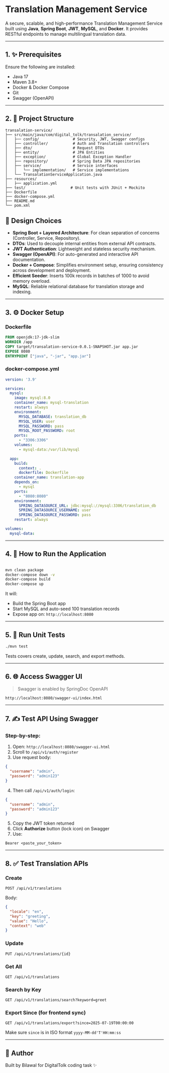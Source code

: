 # Translation Management Service

A secure, scalable, and high-performance Translation Management Service built using **Java**, **Spring Boot**, **JWT**, **MySQL**, and **Docker**. It provides RESTful endpoints to manage multilingual translation data.

---

## 1. ✨ Prerequisites

Ensure the following are installed:

- Java 17
- Maven 3.8+
- Docker & Docker Compose
- Git
- Swagger (OpenAPI)
---

## 2. 📁 Project Structure

```
transalation-service/
├── src/main/java/com/digital_tolk/transalation_service/
│   ├── config/               # Security, JWT, Swagger configs
│   ├── controller/           # Auth and Translation controllers
│   ├── dto/                  # Request DTOs
│   ├── entity/               # JPA Entities
│   ├── exception/            # Global Exception Handler
│   ├── repository/           # Spring Data JPA repositories
│   ├── service/              # Service interfaces
│   │   └── implementation/   # Service implementations
│   └── TransalationServiceApplication.java
├── resources/
│   ├── application.yml
├── test/                    # Unit tests with JUnit + Mockito
├── Dockerfile
├── docker-compose.yml
├── README.md
└── pom.xml
```


## 🧠 Design Choices

- **Spring Boot + Layered Architecture**: For clean separation of concerns (Controller, Service, Repository).
- **DTOs**: Used to decouple internal entities from external API contracts.
- **JWT Authentication**: Lightweight and stateless security mechanism.
- **Swagger (OpenAPI)**: For auto-generated and interactive API documentation.
- **Docker + Compose**: Simplifies environment setup, ensuring consistency across development and deployment.
- **Efficient Seeder**: Inserts 100k records in batches of 1000 to avoid memory overload.
- **MySQL**: Reliable relational database for translation storage and indexing.


---

## 3. ⚙️ Docker Setup

### Dockerfile
```dockerfile
FROM openjdk:17-jdk-slim
WORKDIR /app
COPY target/transalation-service-0.0.1-SNAPSHOT.jar app.jar
EXPOSE 8080
ENTRYPOINT ["java", "-jar", "app.jar"]
```

### docker-compose.yml
```yaml
version: '3.9'

services:
  mysql:
    image: mysql:8.0
    container_name: mysql-translation
    restart: always
    environment:
      MYSQL_DATABASE: translation_db
      MYSQL_USER: user
      MYSQL_PASSWORD: pass
      MYSQL_ROOT_PASSWORD: root
    ports:
      - "3306:3306"
    volumes:
      - mysql-data:/var/lib/mysql

  app:
    build:
      context: .
      dockerfile: Dockerfile
    container_name: translation-app
    depends_on:
      - mysql
    ports:
      - "8080:8080"
    environment:
      SPRING_DATASOURCE_URL: jdbc:mysql://mysql:3306/translation_db
      SPRING_DATASOURCE_USERNAME: user
      SPRING_DATASOURCE_PASSWORD: pass
    restart: always

volumes:
  mysql-data:
```

---

## 4. 🚀 How to Run the Application

```bash

mvn clean package
docker-compose down -v
docker-compose build
docker-compose up

```

It will:
- Build the Spring Boot app
- Start MySQL and auto-seed 100 translation records
- Expose app on: `http://localhost:8080`

---

## 5. 🔮 Run Unit Tests

```bash
./mvn test
```
Tests covers create, update, search, and export methods.

---

## 6. 🌐 Access Swagger UI

> Swagger is enabled by SpringDoc OpenAPI

```url
http://localhost:8080/swagger-ui/index.html
```

---

## 7. ✍️ Test API Using Swagger

### Step-by-step:

1. Open: `http://localhost:8080/swagger-ui.html`
2. Scroll to `/api/v1/auth/register`
3. Use request body:
```json
{
  "username": "admin",
  "password": "admin123"
}
```
4. Then call `/api/v1/auth/login`:
```json
{
  "username": "admin",
  "password": "admin123"
}
```
5. Copy the JWT token returned
6. Click **Authorize** button (lock icon) on Swagger
7. Use:
```
Bearer <paste_your_token>
```

---

## 8. ✅ Test Translation APIs

### Create
```http
POST /api/v1/translations
```
Body:
```json
{
  "locale": "en",
  "key": "greeting",
  "value": "Hello",
  "context": "web"
}
```

### Update
```http
PUT /api/v1/translations/{id}
```

### Get All
```http
GET /api/v1/translations
```

### Search by Key
```http
GET /api/v1/translations/search?keyword=greet
```

### Export Since (for frontend sync)
```http
GET /api/v1/translations/export?since=2025-07-19T00:00:00
```

Make sure `since` is in ISO format `yyyy-MM-dd'T'HH:mm:ss`

---

## 📅 Author

Built by Bilawal for DigitalTolk coding task ✨
